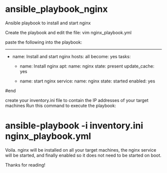# ansible_playbook_nginx
Ansible playbook to install and start nginx

Create the playbook and edit the file: 
vim nginx_playbook.yml 

paste the following into the playbook: 

---

- name: Install and start nginx
  hosts: all
  become: yes
  tasks:
    - name: Install nginx
      apt:
        name: nginx
        state: present
        update_cache: yes

    - name: start nginx
      service:
        name: nginx
        state: started
        enabled: yes


#end 

create your inventory.ini file to contain the IP addresses of your target machines 
Run this command to execute the playbook: 
# ansible-playbook -i inventory.ini nginx_playbook.yml 

Voila. nginx will be installed on all your target machines, the nginx service will be started, and finally enabled so it does not need to be started on boot. 

Thanks for reading! 

